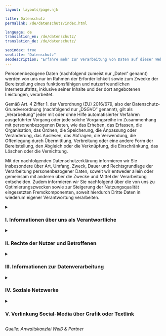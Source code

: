 ```yaml
--- 
layout: layouts/page.njk

title: Datenschutz
permalink: /de/datenschutz/index.html

language: de
translation_en: /de/datenschutz/
translation_de: /de/datenschutz/

seoindex: true
seotitle: "Datenschutz"
seodescription: "Erfahre mehr zur Verarbeitung von Daten auf dieser Website."
--- 
```

Personenbezogene Daten (nachfolgend zumeist nur „Daten“ genannt) werden von uns nur im Rahmen der Erforderlichkeit sowie zum Zwecke der Bereitstellung eines funktionsfähigen und nutzerfreundlichen Internetauftritts, inklusive seiner Inhalte und der dort angebotenen Leistungen, verarbeitet.

Gemäß Art. 4 Ziffer 1. der Verordnung (EU) 2016/679, also der Datenschutz-Grundverordnung (nachfolgend nur „DSGVO“ genannt), gilt als „Verarbeitung“ jeder mit oder ohne Hilfe automatisierter Verfahren ausgeführter Vorgang oder jede solche Vorgangsreihe im Zusammenhang mit personenbezogenen Daten, wie das Erheben, das Erfassen, die Organisation, das Ordnen, die Speicherung, die Anpassung oder Veränderung, das Auslesen, das Abfragen, die Verwendung, die Offenlegung durch Übermittlung, Verbreitung oder eine andere Form der Bereitstellung, den Abgleich oder die Verknüpfung, die Einschränkung, das Löschen oder die Vernichtung.

Mit der nachfolgenden Datenschutzerklärung informieren wir Sie insbesondere über Art, Umfang, Zweck, Dauer und Rechtsgrundlage der Verarbeitung personenbezogener Daten, soweit wir entweder allein oder gemeinsam mit anderen über die Zwecke und Mittel der Verarbeitung entscheiden. Zudem informieren wir Sie nachfolgend über die von uns zu Optimierungszwecken sowie zur Steigerung der Nutzungsqualität eingesetzten Fremdkomponenten, soweit hierdurch Dritte Daten in wiederum eigener Verantwortung verarbeiten.

<details>
<summary><h3>I. Informationen über uns als Verantwortliche</h3></summary>
Verantwortlicher Anbieter dieses Internetauftritts im datenschutzrechtlichen Sinne ist:

{{ metadata.name }}
{{ metadata.address.street }}
{{ metadata.address.postcode }} {{ metadata.address.city }}
{{ metadata.address.country.de }}
E-Mail: {{ metadata.email }}
Telefon: Auf Anfrage
</details>

<details>
<summary><h3>II. Rechte der Nutzer und Betroffenen</h3></summary>

Mit Blick auf die nachfolgend noch näher beschriebene Datenverarbeitung haben die Nutzer und Betroffenen das Recht
 - auf Bestätigung, ob sie betreffende Daten verarbeitet werden, auf Auskunft über die verarbeiteten Daten, auf weitere Informationen über die Datenverarbeitung sowie auf Kopien der Daten (vgl. auch Art. 15 DSGVO);
 - auf Berichtigung oder Vervollständigung unrichtiger bzw. unvollständiger Daten (vgl. auch Art. 16 DSGVO);
 - auf unverzügliche Löschung der sie betreffenden Daten (vgl. auch Art. 17 DSGVO), oder, alternativ, soweit eine weitere Verarbeitung gemäß Art. 17 Abs. 3 DSGVO erforderlich ist, auf Einschränkung der Verarbeitung nach Maßgabe von Art. 18 DSGVO;
 - auf Erhalt der sie betreffenden und von ihnen bereitgestellten Daten und auf Übermittlung dieser Daten an andere Anbieter/Verantwortliche (vgl. auch Art. 20 DSGVO);
 - auf Beschwerde gegenüber der Aufsichtsbehörde, sofern sie der Ansicht sind, dass die sie betreffenden Daten durch den Anbieter unter Verstoß gegen datenschutzrechtliche Bestimmungen verarbeitet werden (vgl. auch Art. 77 DSGVO).

Darüber hinaus ist der Anbieter dazu verpflichtet, alle Empfänger, denen gegenüber Daten durch den Anbieter offengelegt worden sind, über jedwede Berichtigung oder Löschung von Daten oder die Einschränkung der Verarbeitung, die aufgrund der Artikel 16, 17 Abs. 1, 18 DSGVO erfolgt, zu unterrichten. Diese Verpflichtung besteht jedoch nicht, soweit diese Mitteilung unmöglich oder mit einem unverhältnismäßigen Aufwand verbunden ist. Unbeschadet dessen hat der Nutzer ein Recht auf Auskunft über diese Empfänger.

Ebenfalls haben die Nutzer und Betroffenen nach Art. 21 DSGVO das Recht auf Widerspruch gegen die künftige Verarbeitung der sie betreffenden Daten, sofern die Daten durch den Anbieter nach Maßgabe von Art. 6 Abs. 1 lit. f) DSGVO verarbeitet werden. Insbesondere ist ein Widerspruch gegen die Datenverarbeitung zum Zwecke der Direktwerbung statthaft.
</details>

<details>
<summary><h3>III. Informationen zur Datenverarbeitung</h3></summary>

Ihre bei Nutzung unseres Internetauftritts verarbeiteten Daten werden gelöscht oder gesperrt, sobald der Zweck der Speicherung entfällt, der Löschung der Daten keine gesetzlichen Aufbewahrungspflichten entgegenstehen und nachfolgend keine anderslautenden Angaben zu einzelnen Verarbeitungsverfahren gemacht werden.

### Serverdaten
Aus technischen Gründen, insbesondere zur Gewährleistung eines sicheren und stabilen Internetauftritts, werden Daten durch Ihren Internet-Browser an uns bzw. an unseren Webspace-Provider übermittelt. Mit diesen sog. Server-Logfiles werden u.a. Typ und Version Ihres Internetbrowsers, das Betriebssystem, die Website, von der aus Sie auf unseren Internetauftritt gewechselt haben (Referrer URL), die Website(s) unseres Internetauftritts, die Sie besuchen, Datum und Uhrzeit des jeweiligen Zugriffs sowie die IP-Adresse des Internetanschlusses, von dem aus die Nutzung unseres Internetauftritts erfolgt, erhoben.

Diese so erhobenen Daten werden vorrübergehend gespeichert, dies jedoch nicht gemeinsam mit anderen Daten von Ihnen.

Diese Speicherung erfolgt auf der Rechtsgrundlage von Art. 6 Abs. 1 lit. f) DSGVO. Unser berechtigtes Interesse liegt in der Verbesserung, Stabilität, Funktionalität und Sicherheit unseres Internetauftritts.

</details>

<details>
<summary><h3>IV. Soziale Netzwerke</h3></summary>

### Twitter
Wir unterhalten bei Twitter eine Onlinepräsenz um unser Unternehmen sowie unsere Leistungen zu präsentieren und mit Kunden/Interessenten zu kommunizieren. Twitter ist ein Service der Twitter Inc., 1355 Market Street, Suite 900, San Francisco, CA 94103, USA.

Insofern weisen wir darauf hin, dass die Möglichkeit besteht, dass Daten der Nutzer außerhalb der Europäischen Union, insbesondere in den USA, verarbeitet werden. Hierdurch können gesteigerte Risiken für die Nutzer insofern bestehen, als dass z.B. der spätere Zugriff auf die Nutzerdaten erschwert werden kann. Auch haben wir keinen Zugriff auf diese Nutzerdaten. Die Zugriffsmöglichkeit liegt ausschließlich bei Twitter. Die Twitter Inc. ist unter dem Privacy Shield zertifiziert und hat sich damit verpflichtet, die europäischen Datenschutzstandards einzuhalten
https://www.privacyshield.gov/participant?id=a2zt0000000TORzAAO&status=Active
Die Datenschutzhinweise von Twitter finden Sie unter https://twitter.com/de/privacy

### Instagram
Zur Bewerbung unserer Produkte und Leistungen sowie zur Kommunikation mit Interessenten oder Kunden betreiben wir eine Firmenpräsenz auf der Plattform Instagram. Auf dieser Social-Media-Plattform sind wir gemeinsam mit der Facebook Ireland Ltd., 4 Grand Canal Square, Grand Canal Harbour, Dublin 2 Ireland, verantwortlich.

Der Datenschutzbeauftragte von Instagram kann über ein Kontaktformular erreicht werden: https://www.facebook.com/help/contact/540977946302970

Die gemeinsame Verantwortlichkeit haben wir in einer Vereinbarung bezüglich der jeweiligen Verpflichtungen im Sinne der DSGVO geregelt. Diese Vereinbarung, aus der sich die gegenseitigen Verpflichtungen ergeben, ist unter dem folgenden Link abrufbar: https://www.facebook.com/legal/terms/page_controller_addendum

Rechtsgrundlage für die dadurch erfolgende und nachfolgend wiedergegebene Verarbeitung von personenbezogenen Daten ist Art. 6 Abs. 1 lit. f DSGVO. Unser berechtigtes Interesse besteht an der Analyse, der Kommunikation sowie dem Absatz und der Bewerbung unserer Produkte und Leistungen.

Rechtsgrundlage kann auch eine Einwilligung des Nutzers gemäß Art. 6 Abs. 1 lit. a DSGVO gegenüber dem Plattformbetreiber sein. Die Einwilligung hierzu kann der Nutzer nach Art. 7 Abs. 3 DSGVO jederzeit durch eine Mitteilung an den Plattformbetreiber für die Zukunft widerrufen.

Bei dem Aufruf unseres Onlineauftritts auf der Plattform Instagram werden von der Facebook Ireland Ltd. als Betreiberin der Plattform in der EU Daten des Nutzers (z.B. persönliche Informationen, IP-Adresse etc.) verarbeitet.

Diese Daten des Nutzers dienen zu statistischen Informationen über die Inanspruchnahme unserer Firmenpräsenz auf Instagram. Die Facebook Ireland Ltd. nutzt diese Daten zu Marktforschungs- und Werbezwecken sowie zur Erstellung von Profilen der Nutzer. Anhand dieser Profile ist es der Facebook Ireland Ltd. beispielsweise möglich, die Nutzer innerhalb und außerhalb von Instagram interessenbezogen zu bewerben. Ist der Nutzer zum Zeitpunkt des Aufrufes in seinem Account auf Instagram eingeloggt, kann die Facebook Ireland Ltd. zudem die Daten mit dem jeweiligen Nutzerkonto verknüpfen.

Im Falle einer Kontaktaufnahme des Nutzers über Instagram werden die bei dieser Gelegenheit eingegebenen personenbezogenen Daten des Nutzers zur Bearbeitung der Anfrage genutzt. Die Daten des Nutzers werden bei uns gelöscht, sofern die Anfrage des Nutzers abschließend beantwortet wurde und keine gesetzlichen Aufbewahrungspflichten, wie z.B. bei einer anschließenden Vertragsabwicklung, entgegenstehen.

Zur Verarbeitung der Daten werden von der Facebook Ireland Ltd. ggf. auch Cookies gesetzt. Sollte der Nutzer mit dieser Verarbeitung nicht einverstanden sein, so besteht die Möglichkeit, die Installation der Cookies durch eine entsprechende Einstellung des Browsers zu verhindern. Bereits gespeicherte Cookies können ebenfalls jederzeit gelöscht werden. Die Einstellungen hierzu sind vom jeweiligen Browser abhängig. Bei Flash-Cookies lässt sich die Verarbeitung nicht über die Einstellungen des Browsers unterbinden, sondern durch die entsprechende Einstellung des Flash-Players. Sollte der Nutzer die Installation der Cookies verhindern oder einschränken, kann dies dazu führen, dass nicht sämtliche Funktionen von Facebook vollumfänglich nutzbar sind.

Näheres zu den Verarbeitungstätigkeiten, deren Unterbindung und zur Löschung der von Instagram verarbeiteten Daten finden sich in der Datenrichtlinie von Instagram: https://help.instagram.com/519522125107875

Es ist nicht ausgeschlossen, dass die Verarbeitung durch die Facebook Ireland Ltd. auch über die Facebook Inc., 1601 Willow Road, Menlo Park, California 94025 in den USA erfolgt.

Die Facebook Inc. hat sich dem „EU-US Privacy Shield“ unterworfen und erklärt dadurch die Einhaltung der Datenschutzvorgaben der EU bei der Verarbeitung der Daten in den USA.
https://www.privacyshield.gov/participant?id=a2zt0000000GnywAAC&status=Active

</details>

<details>
<summary><h3>V. Verlinkung Social-Media über Grafik oder Textlink</h3></summary>
Wir bewerben auf unserer Webseite auch Präsenzen auf den nachstehend aufgeführten sozialen Netzwerken. Die Einbindung erfolgt dabei über eine verlinkte Grafik/Text des jeweiligen Netzwerks. Durch den Einsatz dieser verlinkten Grafik/Text wird verhindert, dass es bei dem Aufruf einer Website, die über eine Social-Media-Bewerbung verfügt, automatisch zu einem Verbindungsaufbau zum jeweiligen Server des sozialen Netzwerks kommt, um eine Grafik/Text des jeweiligen Netzwerkes selbst darzustellen. Erst durch einen Klick auf die entsprechende Grafik/Text wird der Nutzer zu dem Dienst des jeweiligen sozialen Netzwerks weitergeleitet.

Nach der Weiterleitung des Nutzers werden durch das jeweilige Netzwerk Informationen über den Nutzer erfasst. Es kann hierbei nicht ausgeschlossen werden, dass eine Verarbeitung der so erhobenen Daten in den USA stattfindet.

Dies sind zunächst Daten wie IP-Adresse, Datum, Uhrzeit und besuchte Seite. Ist der Nutzer währenddessen in seinem Benutzerkonto des jeweiligen Netzwerks eingeloggt, kann der Netzwerk-Betreiber ggf. die gesammelten Informationen des konkreten Besuchs des Nutzers dem persönlichen Account des Nutzers zuordnen. Interagiert der Nutzer über einen „Teilen“-Button des jeweiligen Netzwerks, können diese Informationen in dem persönlichen Benutzerkonto des Nutzers gespeichert und ggf. veröffentlicht werden. Will der Nutzer verhindern, dass die gesammelten Informationen unmittelbar seinem Benutzerkonto zugeordnet werden, muss er sich vor dem Anklicken der Grafik/Text ausloggen. Zudem besteht die Möglichkeit, das jeweilige Benutzerkonto entsprechend zu konfigurieren.

Folgende soziale Netzwerke werden in unsere Seite durch Verlinkung eingebunden:

### Instagram
Instagram ist Teil von Facebook Ireland Limited, 4 Grand Canal Square, Dublin 2, Ireland, ein Tochterunternehmen der Facebook Inc., 1601 S. California Ave., Palo Alto, CA 94304, USA.
Datenschutzerklärung: https://help.instagram.com/519522125107875
Zertifizierung EU-US-Datenschutz („EU-US Privacy Shield“) https://www.privacyshield.gov/participant?id=a2zt0000000GnywAAC&status=Active

### Twitter
Twitter Inc., 795 Folsom St., Suite 600, San Francisco, CA 94107, USA
Datenschutzerklärung: https://twitter.com/privacy
Zertifizierung EU-US-Datenschutz („EU-US Privacy Shield“)
https://www.privacyshield.gov/participant?id=a2zt0000000TORzAAO&status=Active

</details>

*Quelle: Anwaltskanzlei Weiß & Partner*